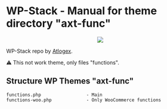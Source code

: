 # WP-Stack - Manual for theme directory "axt-func"
<p align="center"><img src="https://atlogex.com/images/out-rsrc/github-wordpress-logo-riva-200.png"></p>

WP-Stack repo by [Atlogex](https://www.atlogex.com/).

:warning: This not work theme, only files "functions".




 Structure WP Themes "axt-func"
 -------------------

    functions.php                 - Main
    functions-woo.php             - Only WooCommerce functions

